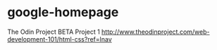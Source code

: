 # google-homepage
The Odin Project BETA Project 1
http://www.theodinproject.com/web-development-101/html-css?ref=lnav
